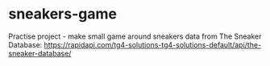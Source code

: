 # sneakers-game
Practise project - make small game around sneakers data from The Sneaker Database: https://rapidapi.com/tg4-solutions-tg4-solutions-default/api/the-sneaker-database/
